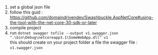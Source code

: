 1. set a global json file
2. follow this guid : https://github.com/domaindrivendev/Swashbuckle.AspNetCore#using-the-tool-with-the-net-core-30-sdk-or-later
3. compile project 
4. run `dotnet swagger tofile --output v1.swagger.json ".\bin\Debug\netcoreapp3.1\SomeWebApp.dll" v1`  
   this should create on your project folder a file the swagger file : `v1.swagger.json`